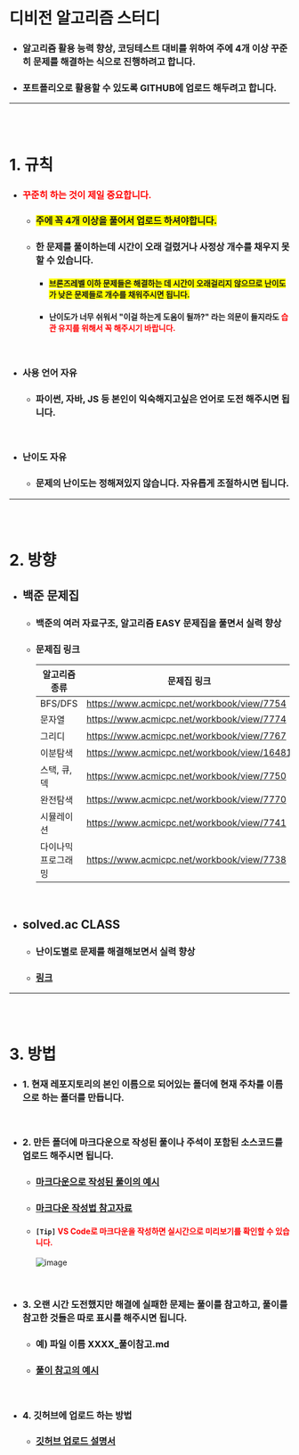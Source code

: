 # 디비전 알고리즘 스터디

- ### 알고리즘 활용 능력 향상, 코딩테스트 대비를 위하여 주에 4개 이상 꾸준히 문제를 해결하는 식으로 진행하려고 합니다.

- ### 포트폴리오로 활용할 수 있도록 GITHUB에 업로드 해두려고 합니다.

---
<br><br>

# 1. 규칙

- ### <span style="color: red;">꾸준히 하는 것이 제일 중요합니다.</span>
    - ### <span style="background-color: yellow;">주에 꼭 4개 이상을 풀어서 업로드 하셔야합니다.</span>

    - ### 한 문제를 풀이하는데 시간이 오래 걸렸거나 사정상 개수를 채우지 못할 수 있습니다.
        - #### <span style="background-color: yellow">브론즈레벨 이하 문제들은 해결하는 데 시간이 오래걸리지 않으므로 난이도가 낮은 문제들로 개수를 채워주시면 됩니다.</span>

        - #### 난이도가 너무 쉬워서 "이걸 하는게 도움이 될까?" 라는 의문이 들지라도 <span style="color: red;">습관 유지를 위해서 꼭 해주시기 바랍니다.</span>

<br>

- ### 사용 언어 자유
    - ### 파이썬, 자바, JS 등 본인이 익숙해지고싶은 언어로 도전 해주시면 됩니다.

<br>

- ### 난이도 자유
    - ### 문제의 난이도는 정해져있지 않습니다. 자유롭게 조절하시면 됩니다.

--- 
<br><br>

# 2. 방향

- ## 백준 문제집

    - ### 백준의 여러 자료구조, 알고리즘 EASY 문제집을 풀면서 실력 향상

    - ### 문제집 링크

        | 알고리즘 종류 | 문제집 링크  |
        | --- | ---|
        | BFS/DFS | https://www.acmicpc.net/workbook/view/7754 |
        | 문자열 | https://www.acmicpc.net/workbook/view/7774 |
        | 그리디 | https://www.acmicpc.net/workbook/view/7767 |
        | 이분탐색 | https://www.acmicpc.net/workbook/view/16481 |
        | 스택, 큐, 덱 | https://www.acmicpc.net/workbook/view/7750 |
        | 완전탐색 | https://www.acmicpc.net/workbook/view/7770 |
        | 시뮬레이션 | https://www.acmicpc.net/workbook/view/7741 |
        | 다이나믹 프로그래밍 | https://www.acmicpc.net/workbook/view/7738 |

<br>

- ## solved.ac CLASS

    - ### 난이도별로 문제를 해결해보면서 실력 향상

    - ### [링크](https://solved.ac/class)

---
<br><br>

# 3. 방법

- ### 1. 현재 레포지토리의 본인 이름으로 되어있는 폴더에 현재 주차를 이름으로 하는 폴더를 만듭니다.

<br>

- ### 2. 만든 폴더에 마크다운으로 작성된 풀이나 주석이 포함된 소스코드를 업로드 해주시면 됩니다.

    - ### [마크다운으로 작성된 풀이의 예시](https://github.com/Project-Division/DIV_Algorithm_Study/blob/main/1%ED%8C%80/%EA%B9%80%EA%B8%B0%EC%88%98/0%EC%A3%BC%EC%B0%A8/1018.md)

    - ### [마크다운 작성법 참고자료](https://www.heropy.dev/p/B74sNE)

    - #### `[Tip]` <span style="color: red">VS Code로 마크다운을 작성하면 실시간으로 미리보기를 확인할 수 있습니다.</span>
        ![image](https://github.com/Project-Division/DIV_Algorithm_Study/assets/68108664/0eb66c66-9abd-463e-9506-f2b0d98d678f)


<br>

- ### 3. 오랜 시간 도전했지만 해결에 실패한 문제는 풀이를 참고하고, 풀이를 참고한 것들은 따로 표시를 해주시면 됩니다.

    - ### 예) 파일 이름 XXXX_풀이참고.md
    - ### [풀이 참고의 예시](https://github.com/Project-Division/DIV_Algorithm_Study/blob/main/2024/1%ED%95%99%EA%B8%B0/1%ED%8C%80/%EA%B9%80%EA%B8%B0%EC%88%98/0%EC%A3%BC%EC%B0%A8/1074_%ED%92%80%EC%9D%B4%EC%B0%B8%EA%B3%A0.md)

<br>

- ### 4. 깃허브에 업로드 하는 방법

    - ### [깃허브 업로드 설명서](https://github.com/Project-Division/DIV_Algorithm_Study/blob/main/how_to_upload.md)